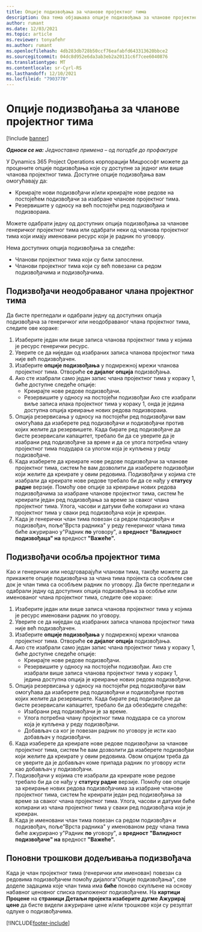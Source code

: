 ```yaml
---
title: Опције подизвођања за чланове пројектног тима
description: Ова тема објашњава опције подизвођања за чланове пројектног тима корпорације Мицрософт Dynamics 365 Project Operations.
author: rumant
ms.date: 12/03/2021
ms.topic: article
ms.reviewer: tonyafehr
ms.author: rumant
ms.openlocfilehash: 4db283db728b50ccf76eafabfd643313620bbce2
ms.sourcegitcommit: 04dc8d952e6da3ab3eb2a20131c6f7cee6040876
ms.translationtype: MT
ms.contentlocale: sr-Cyrl-RS
ms.lasthandoff: 12/10/2021
ms.locfileid: "7903770"
---
```

# <a name="subcontracting-options-for-project-team-members"></a>Опције подизвођања за чланове пројектног тима

[!include [banner](../../includes/dataverse-preview.md)]

_**Односи се на:** Једноставна примена – од погодбе до профактуре_

У Dynamics 365 Project Operations корпорацији Мицрософт можете да процените опције подизвођања које су доступне за једног или више чланова пројектног тима. Доступне опције подизвођања вам омогућавају да:

- Креирајте нови подизвођачи и/или креирајте нове редове на постојећем подизвођачи за изабране чланове пројектног тима. 
- Резервишите у односу на већ постојећи ред подизвођаиа и подизвораиа. 

Можете одабрати једну од доступних опција подизвођања за чланове генеричког пројектног тима или одабрати неки од чланова пројектног тима који имају именовани ресурс који је радник по уговору. 

Нема доступних опција подизвођања за следеће:

- Чланови пројектног тима који су били запослени. 
- Чланови пројектног тима који су већ повезани са редом подизвођачима и подизвођачима. 

## <a name="subcontracting-an-unstaffed-project-team-member"></a>Подизвођачи неодобраваног члана пројектног тима

Да бисте прегледали и одабрали једну од доступних опција подизвођача за генеричког или неодобраваног члана пројектног тима, следите ове кораке:

1. Изаберите један или више записа чланова пројектног тима у којима је ресурс генерички ресурс.
2. Уверите се да ниједан од изабраних записа чланова пројектног тима није већ подизвођачен. 
3. Изаберите **опције подизвођања** у подмрежној мрежи чланова пројектног тима. Отвориће **се дијалог опција** подизвођања. 
4. Ако сте изабрали само један запис члана пројектног тима у кораку 1, биће доступне следеће опције:
    - Креирајте нове редове подизвођачи. 
    - Резервишите у односу на постојећи подизвођаи Ако сте изабрали виље записа илака пројектног тима у кораку 1, онда је једина доступна опција креирање нових редова подизвораиа.
5. Опција резервисања у односу на постојећи ред подизвођачи вам омогућава да изаберете ред подизвођачи и подизвођачи против којих желите да резервишете. Када бирате ред подизвођаче да бисте резервисали капацитет, требало би да се уверите да је изабрани ред подизвођаче за време и да се улога потребна члану пројектног тима подудара са улогом која је купљена у реду подизвођаче.
6. Када изаберете да креирате нове редове подизвођачи за чланове пројектног тима, систем ће вам дозволити да изаберете подизвођаи који желите да креирате у овим редовима. Подизвођачи у којима сте изабрали да креирате нове редове требало би да се нађу у **статусу радне** верзије. Помоћу ове опције за креирање нових редова подизвођачима за изабране чланове пројектног тима, систем ће креирати један ред подизвођања за време за сваког члана пројектног тима. Улога, часови и датуми биће копирани из члана пројектног тима у сваки ред подизвођача који је креиран. 
7. Када је генерички члан тима повезан са редом подизвођач и подизвођач, поље"Врста радника" у реду генеричког члана тима биће ажурирано у"Радник **по** уговору", а **вредност** **"Валидност подизвођаца" на** вредност **"Важеће".**

## <a name="subcontracting-a-staffed-project-team-member"></a>Подизвођачи особља пројектног тима

Као и генерички или неодговарајући чланови тима, такође можете да прикажете опције подизвођача за члана тима пројекта са особљем све док је члан тима са особљем радник по уговору. Да бисте прегледали и одабрали једну од доступних опција подизвођања за особље или именованог члана пројектног тима, следите ове кораке:

1. Изаберите један или више записа чланова пројектног тима у којима је ресурс именовани радник по уговору.
2. Уверите се да ниједан од изабраних записа чланова пројектног тима није већ подизвођачен. 
3. Изаберите **опције подизвођања** у подмрежној мрежи чланова пројектног тима. Отвориће **се дијалог опција** подизвођања. 
4. Ако сте изабрали само један запис члана пројектног тима у кораку 1, биће доступне следеће опције:
      - Креирајте нове редове подизвођачи.
      - Резервишите у односу на постојећи подизвођаи.
  Ако сте изабрали више записа чланова пројектног тима у кораку 1, једина доступна опција је креирање нових редова подизвођачи.
5. Опција резервисања у односу на постојећи ред подизвођачи вам омогућава да изаберете ред подизвођачи и подизвођачи против којих желите да резервишете. Када бирате ред подизвођаче да бисте резервисали капацитет, требало би да обезбедите следеће:
      - Изабрани ред подизвођачи је за време. 
      - Улога потребна члану пројектног тима подудара се са улогом која је купљена у реду подизвођачи. 
      - Добављач са ког је повезан радник по уговору је исти као добављач у подизвођачи.
6. Када изаберете да креирате нове редове подизвођачи за чланове пројектног тима, систем ће вам дозволити да изаберете подизвођаи који желите да креирате у овим редовима. Овом опцијом треба да се уверите да је добављач коме припада радник по уговору исти као добављач у подизвођачи. 
7. Подизвођачи у којима сте изабрали да креирате нове редове требало би да се нађу у **статусу радне** верзије. Помоћу ове опције за креирање нових редова подизвођачима за изабране чланове пројектног тима, систем ће креирати један ред подизвођања за време за сваког члана пројектног тима. Улога, часови и датуми биће копирани из члана пројектног тима у сваки ред подизвођача који је креиран.  
8. Када је именовани члан тима повезан са редом подизвођач и подизвођач, поље"Врста радника" у именованом реду члана тима биће ажурирано у"Радник **по** уговору", а **вредност** **"Валидност подизвођаче" на** вредност **"Важеће".**

## <a name="re-costing-subcontractor-assignments"></a>Поновни трошкови додељивања подизвођача

Када је члан пројектног тима (генерички или именован) повезан са редовима подизвођачем помоћу дијалога"Опције подизвођања", све доделе задацима које члан тима има **биће** поново скупљене на основу набавног ценовног списка приложеног подизвођачем. На **картици Процене** на **страници Детаљи пројекта изаберите дугме** **Ажурирај цене** да бисте видели ажуриране цене и/или трошкове који су резултат одлуке о подизвођачима.

[!INCLUDE[footer-include](../../includes/footer-banner.md)]
